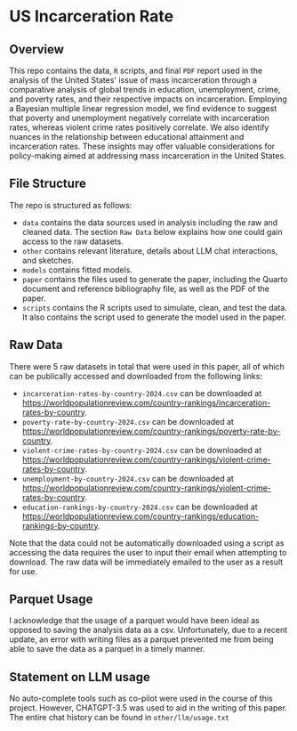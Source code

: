 # US Incarceration Rate

## Overview

This repo contains the data, `R` scripts, and final `PDF` report used in the analysis of the United States' issue of mass incarceration through a comparative analysis of global trends in education, unemployment, crime, and poverty rates, and their respective impacts on incarceration. Employing a Bayesian multiple linear regression model, we find evidence to suggest that poverty and unemployment negatively correlate with incarceration rates, whereas violent crime rates positively correlate. We also identify nuances in the relationship between educational attainment and incarceration rates. These insights may offer valuable considerations for policy-making aimed at addressing mass incarceration in the United States.


## File Structure

The repo is structured as follows:

-   `data` contains the data sources used in analysis including the raw and cleaned data. The section `Raw Data` below explains how one could gain access to the raw datasets.
-   `other` contains relevant literature, details about LLM chat interactions, and sketches.
-   `models` contains fitted models. 
-   `paper` contains the files used to generate the paper, including the Quarto document and reference bibliography file, as well as the PDF of the paper. 
-   `scripts` contains the R scripts used to simulate, clean, and test the data. It also contains the script used to generate the model used in the paper.

## Raw Data

There were 5 raw datasets in total that were used in this paper, all of which can be publically accessed and downloaded from the following links:
- `incarceration-rates-by-country-2024.csv` can be downloaded at https://worldpopulationreview.com/country-rankings/incarceration-rates-by-country.
- `poverty-rate-by-country-2024.csv` can be downloaded at https://worldpopulationreview.com/country-rankings/poverty-rate-by-country.
- `violent-crime-rates-by-country-2024.csv` can be downloaded at https://worldpopulationreview.com/country-rankings/violent-crime-rates-by-country.
- `unemployment-by-country-2024.csv` can be downloaded at https://worldpopulationreview.com/country-rankings/violent-crime-rates-by-country.
- `education-rankings-by-country-2024.csv` can be downloaded at https://worldpopulationreview.com/country-rankings/education-rankings-by-country.

Note that the data could not be automatically downloaded using a script as accessing the data requires the user to input their email when attempting to download. The raw data will be immediately emailed to the user as a result for use.

## Parquet Usage

I acknowledge that the usage of a parquet would have been ideal as opposed to saving the analysis data as a csv. Unfortunately, due to a recent update, an error with writing files as a parquet prevented me from being able to save the data as a parquet in a timely manner.

## Statement on LLM usage

No auto-complete tools such as co-pilot were used in the course of this project. However, CHATGPT-3.5 was used to aid in the writing of this paper. The entire chat history can be found in `other/llm/usage.txt`
